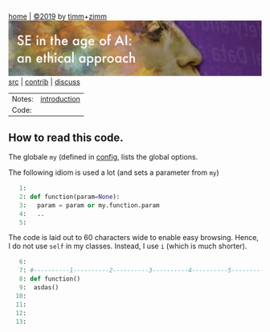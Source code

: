 
<a name=top></a>
[home](https://github.com/knead/code/blob/master/docs/about-book.md#top) |
[&copy;2019](https://github.com/knead/code/blob/master/docs/LICENSE.md) by
[timm](http://menzies.us)+[zimm](http://thomas-zimmermann.com)
<img width=1 height=25 src="https://github.com/timm/lisp/blob/master/etc/img/FFFFFF.png">
<a href="https://github.com/knead/code/blob/master/docs/LICENSE.md#top">
<img width=900 src="https://raw.githubusercontent.com/knead/code/master/docs/img/banner.png" ></a><br>
[src](http://github.com/knead/code/src) |
[contrib](https://github.com/timm/lisp/blob/master/CONTRIBUTING.md) |
[discuss](https://github.com/knead/code/issues)





<table>
<tr><td valign=middle>
Notes: 
</td>
<td valign=middle>
<a href="about-book.md#top">introduction</a>
</td>
</tr>

<tr><td valign=middle>
Code:
</td>
<td>
</td>
</tr>
</table>


<!--ts-->
<!--te-->




## How to read this code.

The globale `my` (defined in [config](config.py), lists the global options.

The following idiom is used a lot (and sets a parameter from `my`)

````python
   1: 
   2: def function(param=None):
   3:   param = param or my.function.param
   4:   ..
   5: 
````

The code is laid out to 60 characters wide to enable easy browsing.
Hence, I do not use `self` in my classes. Instead, I use `i` (which is much shorter).

````python
   6: 
   7: #----------1----------2----------3----------4----------5----------6
   8: def function()
   9:  asdas()
  10: 
  11: 
  12: 
  13: 
````



